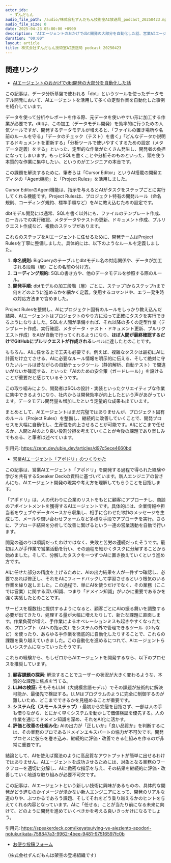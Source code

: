 ```yaml
---
actor_ids:
  - ずんだもん
audio_file_path: /audio/株式会社ずんだもん技術室AI放送局_podcast_20250423.mp3
audio_file_size: 0
date: 2025-04-23 05:00:00 +0900
description: 'AIエージェントのおかげでdbt開発の大部分を自動化した話、営業AIエージェント「アポドリ」のつくりかた'
duration: "00:00"
layout: article
title: 株式会社ずんだもん技術室AI放送局 podcast 20250423
---
```


## 関連リンク


- [AIエージェントのおかげでdbt開発の大部分を自動化した話](https://zenn.dev/ubie_dev/articles/d97c5ece4660bd)  


この記事は、データ分析基盤で使われる「dbt」というツールを使ったデータモデル開発において、AIエージェントを活用して多くの定型作業を自動化した事例を紹介しています。

データを使って分析やレポートを作る際、元データを使いやすい形に加工する作業が必要です。dbtは、この加工（データモデル開発）を効率的に行うための人気ツールですが、開発するデータモデルが増えると、「ファイルの置き場所や名前のルールを守る」「データのチェック（テスト）を書く」「どんなデータか説明するドキュメントを更新する」「分析ツールで使いやすくするための設定（メタデータ定義）をする」といった、定型的な作業がたくさん発生し、開発者の負担になってしまいます。もっとSQLを書くことや分析そのものといった、頭を使う本質的な作業に集中したい、というのがエンジニアの本音です。

この課題を解決するために、筆者らは「Cursor Editor」というAI搭載の開発エディタの「Agent機能」と「Project Rules」を活用しました。

Cursor EditorのAgent機能は、指示を与えるとAIがタスクをステップごとに実行してくれる機能です。Project Rulesは、プロジェクト特有の開発ルール（命名規則、コーディング規約、標準手順など）をAIに教え込むための設定です。

dbtモデル開発には通常、SQLを書く以外にも、ファイルのテンプレート作成、ローカルでの実行確認、メタデータやテストの更新、ドキュメント作成、プルリクエスト作成など、複数のステップがあります。

これらのステップをAIエージェントに任せるために、開発チームはProject Rulesを丁寧に整備しました。具体的には、以下のようなルールを定義しました。
1.  **命名規則:** BigQueryのテーブルとdbtモデル名の対応関係や、データが加工される段階（層）ごとの名前の付け方。
2.  **コーディング規約:** SQLの書き方や、他のデータモデルを参照する際のルール。
3.  **開発手順:** dbtモデルの加工段階（層）ごとに、ステップ1からステップnまで何をどのように進めるかを細かく定義。使用するコマンドや、エラー発生時の対応方法まで含めました。

Project Rulesを整備し、AIにプロジェクト固有のルールをしっかり教え込んだ結果、AIエージェントはプロジェクトのやり方に沿って正確にタスクを実行できるようになりました。SQLを人間が準備すれば、それ以降の多くの定型作業（テンプレート作成、実行確認、メタデータ・テスト・ドキュメント更新、プルリクエスト作成）をAIが自動で行ってくれるようになり、**ほぼ人間が最終確認するだけでGitHubにプルリクエストが作成される**レベルに達したとのことです。

もちろん、AIに任せる上で工夫も必要です。例えば、複雑なタスクは最初にAIに計画だけ立てさせる、AIに必要なルール情報を明示的に伝える、そして絶対に守りたいルールは昔ながらの自動チェックツール（静的解析、自動テスト）で間違いがないか確認する、といった「AIのための安全策（ガードレール）」を設けることが重要だと感じているそうです。

この取り組みにより、開発者はSQLの設計・実装といったクリエイティブな作業に集中できるようになり、社内からは開発効率が向上したという声があがっています。データモデル開発量も増加したという定量的な成果も出ています。

まとめとして、AIエージェントはまだ完璧ではありませんが、プロジェクト固有のルール（Project Rules）を整備し、継続的に改善していくことで、開発プロセスを大幅に自動化し、生産性を向上させることが可能です。AIにどこまで任せるか、人間とAIのより良い役割分担を考えていくことが今後の課題であり楽しみでもある、と筆者は述べています。

引用元: https://zenn.dev/ubie_dev/articles/d97c5ece4660bd


- [営業AIエージェント「アポドリ」のつくりかた](https://speakerdeck.com/ikeyatsu/ying-ye-aieziento-apodori-notukurikata-758847a3-9962-4bee-9481-97516597fc0b)  


この記事は、営業AIエージェント「アポドリ」を開発する過程で得られた経験や学びを共有するSpeaker Deckの資料に基づいています。新人エンジニアの皆さんにも、AIエージェント開発の現実や考え方を理解してもらうことを目指します。

「アポドリ」は、人の代わりに企業のリストをもとに顧客にアプローチし、商談のアポイントメントを獲得するAIエージェントです。具体的には、企業情報や担当者をウェブやデータベースから収集し、相手に合わせた1対1のメッセージを生成して、メールや問い合わせフォームなど多様な手段でアプローチを実行。さらに、アプローチ結果を分析して改善に繋げるという一連の営業活動を自動で行います。

開発の道のりは順調だったわけではなく、失敗と苦労の連続だったそうです。最初は人が手作業で営業活動を行い、その過程を細かくタスクに分解することから始めました。そして、分解したタスクを一つずつAIに置き換えていくという進め方です。

AIに任せた部分の精度を上げるために、AIの出力結果を人が一件ずつ確認し、必要であれば修正し、それをAIにフィードバックして学習させるという根気のいる作業を繰り返しました。この過程で、単にAIを使うだけでなく、その業務（ここでは営業）に関する深い知識、つまり「ドメイン知識」がいかに重要であるかを強く実感したとのことです。

サービスを複数社に提供するようになると、顧客ごとにAIの振る舞いを調整する必要が出てきたり、処理する量が大幅に増えたりして、新たな課題に直面します。作業負荷が増え、手作業によるオペレーションミスも起きやすくなったため、プロンプト（AIへの指示文）をシステムの外で管理できるツール（Difyなど）を使ったり、あらゆる手作業を徹底的に自動化したりすることで、これらの課題を乗り越えていきました。この自動化を進めるにつれて、AIエージェントらしいシステムになっていったそうです。

これらの経験から、もしゼロからAIエージェントを開発するなら、以下のプロセスを推奨しています。
1.  **顧客課題の探索:** 解決することでユーザーの状況が大きく変わるような、本質的な課題に焦点を当てる。
2.  **LLMの検証:** そもそもLLM（大規模言語モデル）でその課題が技術的に解決可能か、最優先で検証する。LLMはプログラムのように完全に制御するのが難しいため、どこまでできるかを見極めることが重要です。
3.  **システム化（スモールステップ）:** 最初から完璧を目指さず、一部は人の手も借りながら、とにかく早くシステムを動かして価値検証を優先する。人の作業を通じてドメイン知識を深め、それをAI化に活かす。
4.  **評価と改善の仕組み化:** AIの出力が「正しいか」「良い品質か」を判断するには、その業務のプロであるドメインエキスパートの協力が不可欠です。開発プロセスに彼らを巻き込み、継続的に評価・改善できる仕組みを作るのが非常に重要です。

結論として、AIを使えば魔法のように高品質なアウトプットが簡単に出せるわけではありません。AIエージェントを成功させるためには、対象となる業務のワークフローを適切に分解し、AIに緻密な指示を与え、その結果を継続的に評価・改善していく地道な取り組みが必要不可欠です。

この記事は、AIエージェントという新しい技術に興味があるものの、具体的な開発がどう進むのかイメージが湧かない新人エンジニアにとって、開発のリアルな道のりや、ぶつかるであろう課題、そしてそれをどう乗り越えるかのヒントを与えてくれる内容となっています。AIに「任せる」ことが当たり前になる未来に向けて、どのように開発を進めていくべきかを考える良いきっかけになるでしょう。

引用元: https://speakerdeck.com/ikeyatsu/ying-ye-aieziento-apodori-notukurikata-758847a3-9962-4bee-9481-97516597fc0b



- [お便り投稿フォーム](https://forms.gle/ffg4JTfqdiqK62qf9)

（株式会社ずんだもんは架空の登場組織です）
